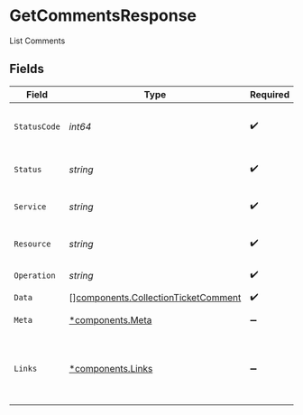 # GetCommentsResponse

List Comments


## Fields

| Field                                                                                      | Type                                                                                       | Required                                                                                   | Description                                                                                | Example                                                                                    |
| ------------------------------------------------------------------------------------------ | ------------------------------------------------------------------------------------------ | ------------------------------------------------------------------------------------------ | ------------------------------------------------------------------------------------------ | ------------------------------------------------------------------------------------------ |
| `StatusCode`                                                                               | *int64*                                                                                    | :heavy_check_mark:                                                                         | HTTP Response Status Code                                                                  | 200                                                                                        |
| `Status`                                                                                   | *string*                                                                                   | :heavy_check_mark:                                                                         | HTTP Response Status                                                                       | OK                                                                                         |
| `Service`                                                                                  | *string*                                                                                   | :heavy_check_mark:                                                                         | Apideck ID of service provider                                                             | jira                                                                                       |
| `Resource`                                                                                 | *string*                                                                                   | :heavy_check_mark:                                                                         | Unified API resource name                                                                  | Tickets                                                                                    |
| `Operation`                                                                                | *string*                                                                                   | :heavy_check_mark:                                                                         | Operation performed                                                                        | all                                                                                        |
| `Data`                                                                                     | [][components.CollectionTicketComment](../../models/components/collectionticketcomment.md) | :heavy_check_mark:                                                                         | N/A                                                                                        |                                                                                            |
| `Meta`                                                                                     | [*components.Meta](../../models/components/meta.md)                                        | :heavy_minus_sign:                                                                         | Response metadata                                                                          |                                                                                            |
| `Links`                                                                                    | [*components.Links](../../models/components/links.md)                                      | :heavy_minus_sign:                                                                         | Links to navigate to previous or next pages through the API                                |                                                                                            |